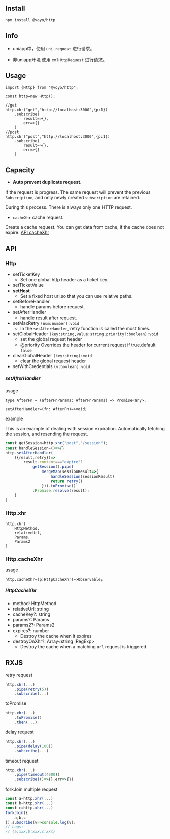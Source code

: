 Install
---
```
npm install @voyo/http
```
Info
---
- uniapp中，使用 `uni.request` 进行请求。

- 非uniapp环境 使用 `xmlHttpRequest` 进行请求。

Usage
---

```
import {Http} from "@voyo/http";

const http=new Http();

//get
http.xhr("get","http://localhost:3000",{p:1})
    .subscribe(
        result=>{},
        err=>{}
    )
//post
http.xhr("post","http://localhost:3000",{p:1})
    .subscribe(
        result=>{},
        err=>{}
    )
```

Capacity
---

- **Auto prevent duplicate request**. 

If the request is progress.
The same request will prevent the previous `Subscription`, 
and only newly created `subscription` are retained.

During this process.
There is always only one HTTP request.
   
- `cacheXhr` cache request.

Create a cache request. You can get data from cache, if the cache does not expire.
[API cacheXhr](#cacheXhr)

API
---
### Http
- setTicketKey
    - Set one global http header as a ticket key.
- setTicketValue
- **setHost**  
    - Set a fixed host url,so that you can use relative paths.
- setBeforeHandler
    - handle params before request.
- setAfterHandler 
    - handle result after request.
- setMaxRetry `(num:number):void`
    - In the `setAfterHandler`, retry function is called the most times.
- setGlobalHeader `(key:string,value:string,priority?:boolean):void`
    - set the global request header
    - @priority Overrides the header for current request if true.default `false`
- clearGlobalHeader `(key:string):void`
    - clear the global request header
- setWithCredentials `(v:boolean):void`
##### setAfterHandler 
usage
```
type AfterFn = (afterFnParams: AfterFnParams) => Promise<any>;

setAfterHandler=(fn: AfterFn)=>void;
```
example

This is an example of dealing with session expiration.
Automatically fetching the session, and resending the request.

```js
const getSession=http.xhr("post","/session");
const handleSession=()=>{}
http.setAfterHandler(
    ({result,retry})=>
        result.content==="expire"?
            getSession().pipe(
                mergeMap(sessionResult=>{
                    handleSession(sessionResult)
                    return retry()
                })).toPromise()
            :Promise.resolve(result);
    }
)

```

### Http.xhr
```
http.xhr(
    HttpMethod,
    relativeUrl,
    Params,
    Params2
)

```

### <span id="cacheXhr">Http.cacheXhr</span>
usage
```
http.cacheXhr=(p:HttpCacheXhr)=>Observable;
```
##### HttpCacheXhr
- method: HttpMethod
- relativeUrl: string
- cacheKey?: string
- params?: Params
- params2?: Params2
- expires?: number
    - Destroy the cache when it expires
- destroyOnXhr?: Array<string |RegExp>
    - Destroy the cache when a matching `url` request is triggered.
    
RXJS
---
retry request
```js
http.xhr(...)
    .pipe(retry(5))
    .subscribe(...)
```
toPromise
```js
http.xhr(...)
    .toPromise()
    .then(...)
```
delay request 
```js
http.xhr(...)
    .pipe(delay(100))
    .subscribe(...)
```
timeout request
```js
http.xhr(...)
    .pipe(timeout(4000))
    .subscribe(()=>{},err=>{})
```
forkJoin multiple request
```js
const a=http.xhr(...)
const b=http.xhr(...)
const c=http.xhr(...)
forkJoin({
    a,b,c
}).subscribe(v=>console.log(v);
// Logs:
// {a:xxx,b:xxx,c:xxx}
```
